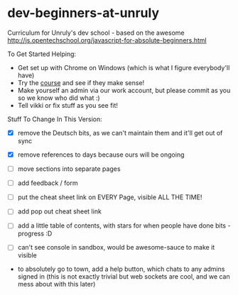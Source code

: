 dev-beginners-at-unruly
=================

Curriculum for Unruly's dev school - based on the awesome http://js.opentechschool.org/javascript-for-absolute-beginners.html

To Get Started Helping:
- Get set up with Chrome on Windows (which is what I figure everybody'll have)
- Try the [course](http://devunrulymedia.github.com/dev-beginners/) and see if they make sense!
- Make yourself an admin via our work account, but please commit as you so we know who did what :)
- Tell vikki or fix stuff as you see fit!

Stuff To Change In This Version:
- [x] remove the Deutsch bits, as we can't maintain them and it'll get out of sync

- [x] remove references to days because ours will be ongoing

- [ ] move sections into separate pages 

- [ ] add feedback  / form

- [ ] put the cheat sheet link on EVERY Page, visible ALL THE TIME!

- [ ] add pop out cheat sheet link

- [ ] add a little table of contents, with stars for when people have done bits - progress :D

- [ ] can't see console in sandbox, would be awesome-sauce to make it visible

- to absolutely go to town, add a help button, which chats to any admins signed in (this is not exactly trivial but web sockets are cool, and we can mess about with this later)



